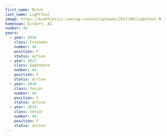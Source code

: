 ```yaml
---
first_name: Mitch
last_name: Lightfoot
image: https://kuathletics.com//wp-content/uploads/2017/09/Lightfoot_Mitch-745x1024.jpg
hometown: Gilbert, AZ
number: 44
years:
  - year: 2016
    class: Freshman
    number: 44
    position: F
    status: active
  - year: 2017
    class: Sophomore
    number: 44
    position: F
    status: active
  - year: 2018
    class: Junior
    number: 44
    position: F
    status: active
  - year: 2019
    class: Senior
    number: 44
    position: F
    status: active
---
```

